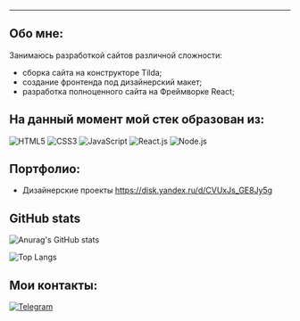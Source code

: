 ---
## Обо мне:

Занимаюсь разработкой сайтов различной сложности:
- сборка сайта на конструкторе Tilda;
- создание фронтенда под дизайнерский макет;
- разработка полноценного сайта на Фреймворке React;

## На данный момент мой стек образован из: 
![HTML5](https://img.shields.io/badge/HTML5-E34F26?style=for-the-badge&logo=html5&logoColor=white) 
![CSS3](https://img.shields.io/badge/CSS3-1572B6?style=for-the-badge&logo=css3&logoColor=white)
![JavaScript](https://img.shields.io/badge/JavaScript-323330?style=for-the-badge&logo=javascript&logoColor=F7DF1E)
![React.js](https://img.shields.io/badge/React-20232A?style=for-the-badge&logo=react&logoColor=61DAFB)
![Node.js](https://img.shields.io/badge/Node.js-43853D?style=for-the-badge&logo=node.js&logoColor=white)

## Портфолио:
- Дизайнерские проекты https://disk.yandex.ru/d/CVUxJs_GE8Jy5g

##  GitHub stats
![Anurag's GitHub stats](https://github-readme-stats.vercel.app/api?username=ilkor4&theme=transparent&show_icons=true)


![Top Langs](https://github-readme-stats.vercel.app/api/top-langs/?username=ilkor4&layout=compact)

## Мои контакты:
[![Telegram](https://img.shields.io/badge/Telegram-2CA5E0?style=for-the-badge&logo=telegram&logoColor=white)](https://t.me/ilkor44)
